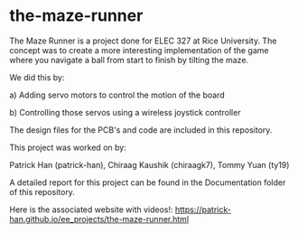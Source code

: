 # the-maze-runner


The Maze Runner is a project done for ELEC 327 at Rice University. The concept was to create a more interesting implementation of the game where you navigate a ball from start to finish by tilting the maze.

We did this by:

a) Adding servo motors to control the motion of the board

b) Controlling those servos using a wireless joystick controller


The design files for the PCB's and code are included in this repository.

This project was worked on by:

Patrick Han (patrick-han), Chiraag Kaushik (chiraagk7), Tommy Yuan (ty19)


A detailed report for this project can be found in the Documentation folder of this repository.

Here is the associated website with videos!: https://patrick-han.github.io/ee_projects/the-maze-runner.html
